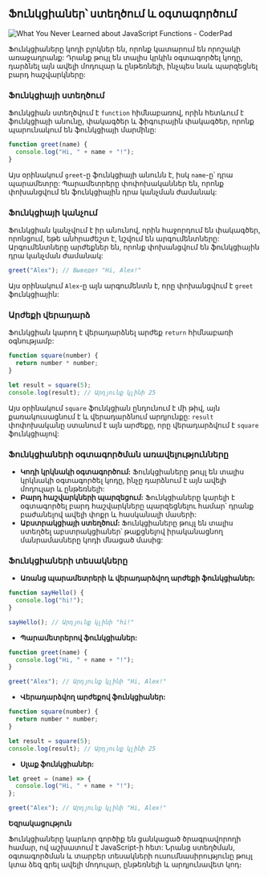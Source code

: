 
## Ֆունկցիաներ՝ ստեղծում և օգտագործում

![What You Never Learned about JavaScript Functions - CoderPad](https://coderpad.io/wp-content/uploads/2022/07/javascript-functions.png)

Ֆունկցիաները կոդի բլոկներ են, որոնք կատարում են որոշակի առաջադրանք: Դրանք թույլ են տալիս կրկին օգտագործել կոդը, դարձնել այն ավելի մոդուլար և ընթեռնելի, ինչպես նաև պարզեցնել բարդ հաշվարկները:

### Ֆունկցիայի ստեղծում

Ֆունկցիան ստեղծվում է `function` հիմնաբառով, որին հետևում է ֆունկցիայի անունը, փակագծեր և ֆիգուրային փակագծեր, որոնք պարունակում են ֆունկցիայի մարմինը:

```javascript
function greet(name) {
  console.log("Hi, " + name + "!");
}
```

Այս օրինակում `greet`-ը ֆունկցիայի անունն է, իսկ `name`-ը՝ դրա պարամետրը: Պարամետրերը փոփոխականներ են, որոնք փոխանցվում են ֆունկցիային դրա կանչման ժամանակ:

### Ֆունկցիայի կանչում

Ֆունկցիան կանչվում է իր անունով, որին հաջորդում են փակագծեր, որոնցում, եթե անհրաժեշտ է, նշվում են արգումենտները: Արգումենտները արժեքներ են, որոնք փոխանցվում են ֆունկցիային դրա կանչման ժամանակ:

```javascript
greet("Alex"); // Выведет "Hi, Alex!"
```

Այս օրինակում `Alex`-ը այն արգումենտն է, որը փոխանցվում է `greet` ֆունկցիային:

### Արժեքի վերադարձ

Ֆունկցիան կարող է վերադարձնել արժեք `return` հիմնաբառի օգնությամբ:

```javascript
function square(number) {
  return number * number;
}

let result = square(5);
console.log(result); // Արդյունք կլինի 25
```

Այս օրինակում `square` ֆունկցիան ընդունում է մի թիվ, այն քառակուսացնում է և վերադարձնում արդյունքը: `result` փոփոխականը ստանում է այն արժեքը, որը վերադարձվում է `square` ֆունկցիայով:

### Ֆունկցիաների օգտագործման առավելությունները

* **Կոդի կրկնակի օգտագործում:** Ֆունկցիաները թույլ են տալիս կրկնակի օգտագործել կոդը, ինչը դարձնում է այն ավելի մոդուլար և ընթեռնելի:
* **Բարդ հաշվարկների պարզեցում:** Ֆունկցիաները կարելի է օգտագործել բարդ հաշվարկները պարզեցնելու համար՝ դրանք բաժանելով ավելի փոքր և հասկանալի մասերի:
* **Աբստրակցիայի ստեղծում:** Ֆունկցիաները թույլ են տալիս ստեղծել աբստրակցիաներ՝ թաքցնելով իրականացնող մանրամասները կոդի մնացած մասից:

### Ֆունկցիաների տեսակները

* **Առանց պարամետրերի և վերադարձվող արժեքի ֆունկցիաներ:**

```javascript
function sayHello() {
  console.log("hi!");
}

sayHello(); // Արդյունք կլինի "hi!"
```

* **Պարամետրերով ֆունկցիաներ:**

```javascript
function greet(name) {
  console.log("Hi, " + name + "!");
}

greet("Alex"); // Արդյունք կլինի "Hi, Alex!"
```

* **Վերադարձվող արժեքով ֆունկցիաներ:**

```javascript
function square(number) {
  return number * number;
}

let result = square(5);
console.log(result); // Արդյունք կլինի 25
```

* **Սլաք ֆունկցիաներ:**

```javascript
let greet = (name) => {
  console.log("Hi, " + name + "!");
};

greet("Alex"); // Արդյունք կլինի "Hi, Alex!"
```

**Եզրակացություն**

Ֆունկցիաները կարևոր գործիք են ցանկացած ծրագրավորողի համար, ով աշխատում է JavaScript-ի հետ: Նրանց ստեղծման, օգտագործման և տարբեր տեսակների ուսումնասիրությունը թույլ կտա ձեզ գրել ավելի մոդուլար, ընթեռնելի և արդյունավետ կոդ։